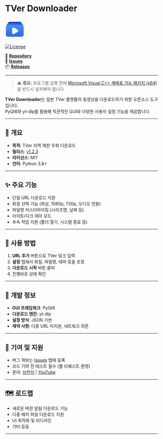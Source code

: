# TVer Downloader

![TVer Downloader Logo](./logo.png)

[![License](https://img.shields.io/badge/license-MIT-blue)](https://opensource.org/licenses/MIT)

📌 [**Repository**](https://github.com/deuxdoom/TVerDownloader)  
🐞 [**Issues**](https://github.com/deuxdoom/TVerDownloader/issues)  
📦 [**Releases**](https://github.com/deuxdoom/TVerDownloader/releases)

---
> ⚠️ **중요:** 프로그램 실행 전에 [Microsoft Visual C++ 재배포 가능 패키지 (x64)](https://aka.ms/vs/17/release/vc_redist.x64.exe) 를 반드시 설치해야 합니다.

**TVer Downloader**는 일본 TVer 플랫폼의 동영상을 다운로드하기 위한 오픈소스 도구입니다.  
PyQt6와 yt-dlp를 활용해 직관적인 GUI와 다양한 사용자 설정 기능을 제공합니다.

---

## 📝 개요

- **목적**: TVer 지역 제한 우회 다운로드
- **릴리스**: [v1.2.3](https://github.com/deuxdoom/TVerDownloader/releases/tag/v1.2.3)
- **라이선스**: MIT
- **언어**: Python 3.8+

---

## ✨ 주요 기능

- 단일 URL 다운로드 지원
- 화질 선택 기능 (최상, 1080p, 720p, 오디오 전용)
- 파일명 커스터마이징 (시리즈명, 날짜 등)
- 라이트/다크 테마 모드
- 후속 작업 지원 (폴더 열기, 시스템 종료 등)

---

## 🚀 사용 방법

1. **URL 추가** 버튼으로 TVer 링크 입력
2. **설정** 탭에서 화질, 파일명, 테마 등을 조정
3. **다운로드 시작** 버튼 클릭
4. 진행바로 상태 확인

---

## 🔧 개발 정보

- **GUI 프레임워크**: PyQt6
- **다운로드 엔진**: yt-dlp
- **설정 방식**: JSON 기반
- **제약 사항**: 다중 URL 미지원, 네트워크 의존

---

## 🤝 기여 및 지원

- 버그 제보는 [Issues](https://github.com/deuxdoom/TVerDownloader/issues) 탭에 등록
- 코드 기여 전 테스트 필수 (풀 리퀘스트 환영)
- 문의: [브런치](https://brunch.co.kr/@sashiko/8) | [YouTube](https://www.youtube.com/@LE_SSERAFIM)

---

## 🗺️ 로드맵

- 새로운 버젼 알림 다운로드 기능
- 다중 배치 파일 다운로드 지원
- UI 최적화 및 리디자인
- 기타 등등

---